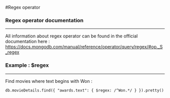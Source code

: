 #Regex operator

### Regex operator documentation
---

All information about regex operator can be found in the official documentation here : https://docs.mongodb.com/manual/reference/operator/query/regex/#op._S_regex

### Example : $regex
--- 

Find movies where text begins with Won :

    db.movieDetails.find({ "awards.text": { $regex: /^Won.*/ } }).pretty()








